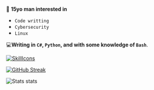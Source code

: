 👨 <b>15yo man interested in</b>
* <code>Code writting</code>
* <code>Cybersecurity</code>
* <code>Linux</code>

💻<b>Writing in <code>C#</code>, <code>Python</code>, and with some knowledge of <code>Bash</code></b>.

[![SkillIcons](https://skillicons.dev/icons?i=cs,py,mongodb,bash,discord,flask,linux,qt,unity)](https://skillicons.dev)<br/>

[![GitHub Streak](https://streak-stats.demolab.com/?user=1gualt&theme=dark)](https://git.io/streak-stats)

![Stats stats](https://codestats-readme.avior.me/api?username=1gualt&show_icons=true&theme=dark)
